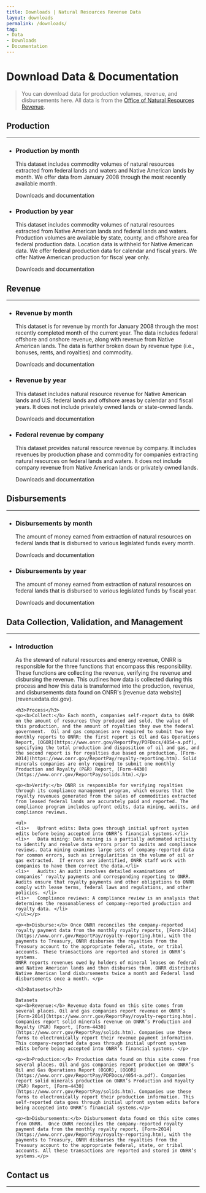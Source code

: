 ```yaml
---
title: Downloads | Natural Resources Revenue Data
layout: downloads
permalink: /downloads/
tag:
- Data
- Downloads
- Documentation
---
```


# Download Data & Documentation

> You can download data for production volumes, revenue, and disbursements here. All data is from the [Office of Natural Resources Revenue](https://www.onrr.gov/).


## Production
--------------------------------------------------------------------------------

<ul class="list-sections list-unstyled">
  <li class="downloads-download_links">
    <h3 id="production-by-month">Production by month</h3>
    <p>This dataset includes commodity volumes of natural resources extracted from federal lands and waters and Native American lands by month. We offer data from January 2008 through the most recently available month.</p>
    <download-data-link to="/downloads/federal-production-by-month/">Downloads and documentation</download-data-link>
  </li>
  <li class="downloads-download_links">
    <h3 id="federal-lands-and-waters">Production by year</h3>
    <p>This dataset includes commodity volumes of natural resources extracted from Native American lands and federal lands and waters. Production volumes are available by state, county, and offshore area for federal production data. Location data is <glossary-term>withheld</glossary-term> for Native American data. We offer federal production data for calendar and fiscal years. We offer Native American production for fiscal year only. </p>
    <download-data-link to="/downloads/federal-production/">Downloads and documentation</download-data-link>
  </li>
</ul>

## Revenue
--------------------------------------------------------------------------------
<ul class="list-sections list-unstyled">
  <!--Revenue by month-->
  <li class="downloads-download_links">
    <h3 id="revenue-by-month">Revenue by month</h3>
    <p>This dataset is for revenue by month for January 2008 through the most recently completed month of the current year. The data includes federal offshore and onshore revenue, along with revenue from Native American lands. The data is further broken down by revenue type (i.e., bonuses, rents, and royalties) and commodity.</p>
    <download-data-link to="/downloads/federal-revenue-by-month/">Downloads and documentation</download-data-link>
  </li>
  <!--Federal revenue by location-->
  <li class="downloads-download_links">
    <h3 id="revenue-by-year">Revenue by year</h3>
    <p>This dataset includes natural resource revenue for Native American lands and U.S. federal lands and offshore areas by calendar and fiscal years. It does not include privately owned lands or state-owned lands.</p>
    <download-data-link to="/downloads/federal-revenue-by-location/">Downloads and documentation</download-data-link>
  </li>
  <!--Federal revenue by company-->
  <li class="downloads-download_links">
    <h3 id="all-revenue">Federal revenue by company</h3>
    <p>This dataset provides natural resource revenue by company. It includes revenues by production phase and commodity for companies extracting natural resources on federal lands and waters. It does not include company revenue from Native American lands or privately owned lands.</p>
    <download-data-link to="/downloads/federal-revenue-by-company/">Downloads and documentation</download-data-link>
  </li>
</ul>

## Disbursements
--------------------------------------------------------------------------------

<ul class="list-sections list-unstyled">
  <li class="downloads-download_links">
    <h3 id="disbursements-by-month">Disbursements by month</h3>
    <p>The amount of money earned from extraction of natural resources on federal lands that is disbursed to various legislated funds every month.</p>
    <download-data-link to="/downloads/federal-disbursements-by-month/">Downloads and documentation</download-data-link>
  </li>
</ul>

<ul class="list-sections list-unstyled">
  <li class="downloads-download_links">
    <h3 id="disbursements-by-year">Disbursements by year</h3>
    <p>The amount of money earned from extraction of natural resources on federal lands that is disbursed to various legislated funds by fiscal year.</p>
    <download-data-link to="/downloads/disbursements/">Downloads and documentation</download-data-link>
  </li>
</ul>

## Data Collection, Validation, and Management
--------------------------------------------------------------------------------

<ul class="list-sections list-unstyled">
  <li class="downloads-download_links">
    <h3>Introduction</h3>
    <p>As the steward of natural resources and energy revenue, ONRR is responsible for the three functions that encompass this responsibility. These functions are collecting the revenue, verifying the revenue and disbursing the revenue. This outlines how data is collected during this process and how this data is transformed into the production, revenue, and disbursements data found on ONRR's [revenue data website](revenuedata.doi.gov).</p>

    <h3>Process</h3>
    <p><b>Collect:</b> Each month, companies self-report data to ONRR on the amount of resources they produced and sold, the value of this production, and the amount of royalties they owe the federal government.  Oil and gas companies are required to submit two key monthly reports to ONRR; the first report is Oil and Gas Operations Report, [OGOR](https://www.onrr.gov/ReportPay/PDFDocs/4054-a.pdf), specifying the total production and disposition of oil and gas, and the second report is for royalties due based on production, [Form-2014](https://www.onrr.gov/ReportPay/royalty-reporting.htm). Solid minerals companies are only required to submit one monthly Production and Royalty (P&R) Report, [Form-4430](https://www.onrr.gov/ReportPay/solids.htm).</p>

    <p><b>Verify:</b> ONRR is responsible for verifying royalties through its compliance management program, which ensures that the royalty revenues generated from the sales of commodities extracted from leased federal lands are accurately paid and reported. The compliance program includes upfront edits, data mining, audits, and compliance reviews.

    <ul>
    <li>•	Upfront edits: Data goes through initial upfront system edits before being accepted into ONRR’s financial systems.</li>
    <li>•	Data mining: Data mining is a partially automated activity to identify and resolve data errors prior to audits and compliance reviews. Data mining examines large sets of company-reported data for common errors, such as irregularities in the volume of oil or gas extracted.  If errors are identified, ONRR staff work with companies to have them correct the data.</li>
    <li>•	Audits: An audit involves detailed examinations of companies’ royalty payments and corresponding reporting to ONRR.  Audits ensure that royalty payments and other obligations to ONRR comply with lease terms, federal laws and regulations, and other policies. </li>
    <li>•	Compliance reviews: A compliance review is an analysis that determines the reasonableness of company-reported production and royalty data. </li>
    </ul></p>

    <p><b>Disburse:</b> Once ONRR reconciles the company-reported royalty payment data from the monthly royalty reports, [Form-2014](https://www.onrr.gov/ReportPay/royalty-reporting.htm), with the payments to Treasury, ONRR disburses the royalties from the Treasury account to the appropriate federal, state, or tribal accounts. These transactions are reported and stored in ONRR’s systems.
    ONRR reports revenues owed by holders of mineral leases on federal and Native American lands and then disburses them. ONRR distributes Native American land disbursements twice a month and Federal land disbursements once a month. </p>

    <h3>Datasets</h3>

    Datasets
    <p><b>Revenue:</b> Revenue data found on this site comes from several places. Oil and gas companies report revenue on ONRR’s [Form-2014](https://www.onrr.gov/ReportPay/royalty-reporting.htm). Companies report solid minerals revenue on ONRR’s Production and Royalty (P&R) Report, [Form-4430](https://www.onrr.gov/ReportPay/solids.htm). Companies use these forms to electronically report their revenue payment information. This company-reported data goes through initial upfront system edits before being accepted into ONRR’s financial systems. </p>

    <p><b>Production:</b> Production data found on this site comes from several places. Oil and gas companies report production on ONRR’s Oil and Gas Operations Report (OGOR), [OGOR](https://www.onrr.gov/ReportPay/PDFDocs/4054-a.pdf). Companies report solid minerals production on ONRR’s Production and Royalty (P&R) Report, [Form-4430](https://www.onrr.gov/ReportPay/solids.htm). Companies use these forms to electronically report their production information. This self-reported data goes through initial upfront system edits before being accepted into ONRR’s financial systems.</p>

    <p><b>Disbursements:</b> Disbursement data found on this site comes from ONRR.  Once ONRR reconciles the company-reported royalty payment data from the monthly royalty report, [Form-2014](https://www.onrr.gov/ReportPay/royalty-reporting.htm), with the payments to Treasury, ONRR disburses the royalties from the Treasury account to the appropriate federal, state, or tribal accounts. All these transactions are reported and stored in ONRR’s systems.</p>

  </li>
</ul>

## Contact us

--------------------------------------------------------------------------------
